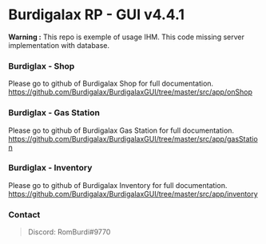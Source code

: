 # Burdigalax RP - GUI v4.4.1

**Warning :** This repo is exemple of usage IHM. This code missing server implementation with database.

### Burdiglax - Shop 

Please go to github of Burdigalax Shop for full documentation. 
https://github.com/Burdigalax/BurdigalaxGUI/tree/master/src/app/onShop

### Burdiglax - Gas Station 

Please go to github of Burdigalax Gas Station for full documentation. 
https://github.com/Burdigalax/BurdigalaxGUI/tree/master/src/app/gasStation

### Burdiglax - Inventory

Please go to github of Burdigalax Inventory for full documentation. 
https://github.com/Burdigalax/BurdigalaxGUI/tree/master/src/app/inventory

### Contact
> Discord: RomBurdi#9770
